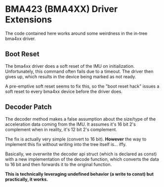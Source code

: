 # BMA423 (BMA4XX) Driver Extensions

The code contained here works around some weirdness in the in-tree bma4xx driver.


## Boot Reset

The bma4xx driver does a soft reset of the IMU on initialization.
Unfortunately, this command often fails due to a timeout. The driver
then gives up, which results in the device being marked as not ready.

A pre-emptive soft reset seems to fix this, so the "boot reset hack"
issues a soft reset to every bma4xx device before the driver does.


## Decoder Patch

The decoder method makes a false assumption about the size/type of the
acceleration data coming from the IMU. It assumes it's 16 bit 2's complement
when in reality, it's 12 bit 2's complement.

The fix is actually very simple (convert to 16 bit). **However** the
way to implement this fix without writing into the tree itself is... iffy.

Basically, we overwrite the decoder api struct (which is declared as const)
with a new implementation of the decode function, which converts the data
to 16 bit and then forwards it to the original function.

**This is technically leveraging undefined behavior (a write to const) but
practically, it works.**
